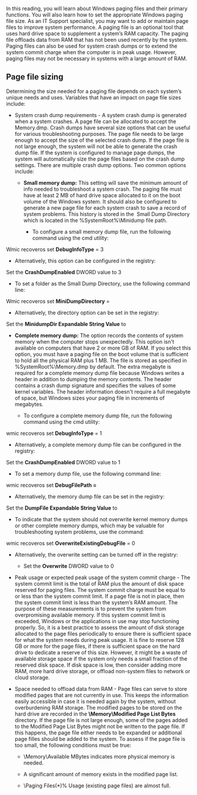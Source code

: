 In this reading, you will learn about Windows paging files and their primary functions. You will also learn how to set the appropriate Windows paging file size. As an IT Support specialist, you may want to add or maintain page files to improve system performance. A paging file is an optional tool that uses hard drive space to supplement a system’s RAM capacity. The paging file offloads data from RAM that has not been used recently by the system. Paging files can also be used for system crash dumps or to extend the system commit charge when the computer is in peak usage. However, paging files may not be necessary in systems with a large amount of RAM.

## Page file sizing 

Determining the size needed for a paging file depends on each system’s unique needs and uses. Variables that have an impact on page file sizes include:

-   System crash dump requirements - A system crash dump is generated when a system crashes. A page file can be allocated to accept the Memory.dmp. Crash dumps have several size options that can be useful for various troubleshooting purposes. The page file needs to be large enough to accept the size of the selected crash dump. If the page file is not large enough, the system will not be able to generate the crash dump file. If the system is configured to manage page dumps, the system will automatically size the page files based on the crash dump settings. There are multiple crash dump options. Two common options include:
    
    -   **Small memory dump:** This setting will save the minimum amount of info needed to troubleshoot a system crash. The paging file must have at least 2 MB of hard drive space allocated to it on the boot volume of the Windows system. It should also be configured to generate a new page file for each system crash to save a record of system problems. This history is stored in the  Small Dump Directory which is located in the %SystemRoot%\Minidump file path. 
        
        -   To configure a small memory dump file, run the following command using the cmd utility:
            

Wmic recoveros set **DebugInfoType** = 3

-   Alternatively, this option can be configured in the registry:
    

Set the **CrashDumpEnabled** DWORD value to 3

-   To set a folder as the Small Dump Directory, use the following command line:
    

Wmic recoveros set **MiniDumpDirectory** = <folderpath> 

-   Alternatively, the directory option can be set in the registry:
    

Set the **MinidumpDir Expandable String Value** to <folderpath>

-   **Complete memory dump:** The option records the contents of system memory when the computer stops unexpectedly. This option isn't available on computers that have 2 or more GB of RAM. If you select this option, you must have a paging file on the boot volume that is sufficient to hold all the physical RAM plus 1 MB. The file is stored as specified in %SystemRoot%\Memory.dmp by default. The extra megabyte is required for a complete memory dump file because Windows writes a header in addition to dumping the memory contents. The header contains a crash dump signature and specifies the values of some kernel variables. The header information doesn't require a full megabyte of space, but Windows sizes your paging file in increments of megabytes.
    
    -   To configure a complete memory dump file, run the following command using the cmd utility:
        

wmic recoveros set **DebugInfoType** = 1

-   Alternatively, a complete memory dump file can be configured in the registry:
    

Set the **CrashDumpEnabled** DWORD value to 1

-   To set a memory dump file, use the following command line:
    

wmic recoveros set **DebugFilePath =** <folderpath> 

-   Alternatively, the memory dump file can be set in the registry:
    

Set the **DumpFile Expandable String Value** to <folderpath>

-   To indicate that the system should not overwrite kernel memory dumps or other complete memory dumps, which may be valuable for troubleshooting system problems, use the command:
    

wmic recoveros set **OverwriteExistingDebugFile** = 0

-   Alternatively, the overwrite setting can be turned off in the registry:
    
    -   Set the **Overwrite** DWORD value to 0
        

-   Peak usage or expected peak usage of the system commit charge - The system commit limit is the total of RAM plus the amount of disk space reserved for paging files. The system commit charge must be equal to or less than the system commit limit. If a page file is not in place, then the system commit limit is less than the system’s RAM amount. The purpose of these measurements is to prevent the system from overpromising available memory. If this system commit limit is exceeded, Windows or the applications in use may stop functioning properly. So, it is a best practice to assess the amount of disk storage allocated to the page files periodically to ensure there is sufficient space for what the system needs during peak usage. It is fine to reserve 128 GB or more for the page files, if there is sufficient space on the hard drive to dedicate a reserve of this size. However, it might be a waste of available storage space if the system only needs a small fraction of the reserved disk space. If disk space is low, then consider adding more RAM, more hard drive storage, or offload non-system files to network or cloud storage.
    

-   Space needed to offload data from RAM - Page files can serve to store modified pages that are not currently in use. This keeps the information easily accessible in case it is needed again by the system, without overburdening RAM storage. The modified pages to be stored on the hard drive are recorded in the **\Memory\Modified Page List Bytes** directory. If the page file is not large enough, some of the pages added to the Modified Page List Bytes might not be written to the page file. If this happens, the page file either needs to be expanded or additional page filles should be added to the system. To assess if the page file is too small, the following conditions must be true: 
    
    -   \Memory\Available MBytes indicates more physical memory is needed.
        
    -   A significant amount of memory exists in the modified page list.
        
    -   \Paging Files(*)% Usage (existing page files) are almost full.